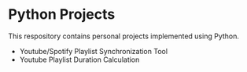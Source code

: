 # Python Projects
This respository contains personal projects implemented using Python.
* Youtube/Spotify Playlist Synchronization Tool
* Youtube Playlist Duration Calculation
